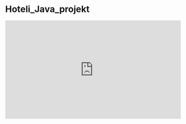 # Hoteli_Java_projekt

<iframe width="560" height="315" src="https://youtu.be/baekdsf2AJY" frameborder="0" allow="accelerometer; autoplay; encrypted-media; gyroscope; picture-in-picture" allowfullscreen></iframe>
